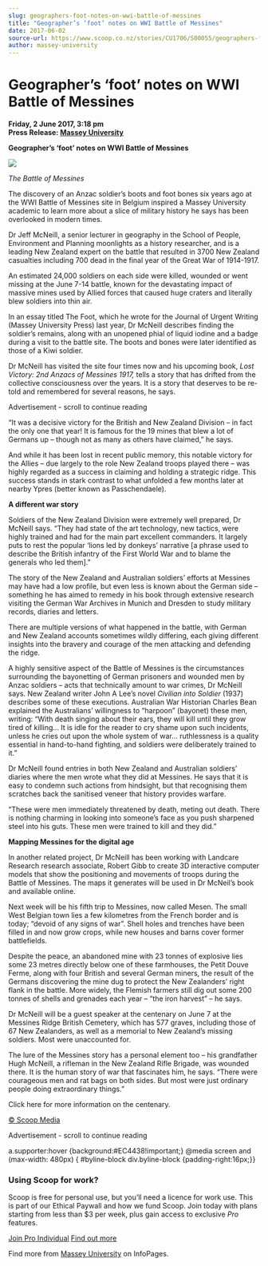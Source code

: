 ```yaml
---
slug: geographers-foot-notes-on-wwi-battle-of-messines
title: "Geographer’s ‘foot’ notes on WWI Battle of Messines"
date: 2017-06-02
source-url: https://www.scoop.co.nz/stories/CU1706/S00055/geographers-foot-notes-on-wwi-battle-of-messines.htm
author: massey-university
---
```

Geographer’s ‘foot’ notes on WWI Battle of Messines
===================================================

**Friday, 2 June 2017, 3:18 pm**  
**Press Release: [Massey University](https://info.scoop.co.nz/Massey_University)**

**Geographer’s ‘foot’ notes on WWI Battle of Messines**

![](http://img.scoop.co.nz/stories/images/1706/f7dbdc321a5f6c156b52.jpeg)

  
_The Battle of Messines_

The discovery of an Anzac soldier’s boots and foot bones six years ago at the WWI Battle of Messines site in Belgium inspired a Massey University academic to learn more about a slice of military history he says has been overlooked in modern times.

Dr Jeff McNeill, a senior lecturer in geography in the School of People, Environment and Planning moonlights as a history researcher, and is a leading New Zealand expert on the battle that resulted in 3700 New Zealand casualties including 700 dead in the final year of the Great War of 1914-1917.

An estimated 24,000 soldiers on each side were killed, wounded or went missing at the June 7-14 battle, known for the devastating impact of massive mines used by Allied forces that caused huge craters and literally blew soldiers into thin air.

In an essay titled The Foot, which he wrote for the Journal of Urgent Writing (Massey University Press) last year, Dr McNeill describes finding the soldier’s remains, along with an unopened phial of liquid iodine and a badge during a visit to the battle site. The boots and bones were later identified as those of a Kiwi soldier.

Dr McNeill has visited the site four times now and his upcoming book, _Lost Victory: 2nd Anzacs of Messines 1917,_ tells a story that has drifted from the collective consciousness over the years. It is a story that deserves to be re-told and remembered for several reasons, he says.

Advertisement - scroll to continue reading





“It was a decisive victory for the British and New Zealand Division – in fact the only one that year! It is famous for the 19 mines that blew a lot of Germans up – though not as many as others have claimed,” he says.

And while it has been lost in recent public memory, this notable victory for the Allies – due largely to the role New Zealand troops played there – was highly regarded as a success in claiming and holding a strategic ridge. This success stands in stark contrast to what unfolded a few months later at nearby Ypres (better known as Passchendaele).

**A different war story**

Soldiers of the New Zealand Division were extremely well prepared, Dr McNeill says. “They had state of the art technology, new tactics, were highly trained and had for the main part excellent commanders. It largely puts to rest the popular ‘lions led by donkeys’ narrative \[a phrase used to describe the British infantry of the First World War and to blame the generals who led them\].”

The story of the New Zealand and Australian soldiers’ efforts at Messines may have had a low profile, but even less is known about the German side – something he has aimed to remedy in his book through extensive research visiting the German War Archives in Munich and Dresden to study military records, diaries and letters.

There are multiple versions of what happened in the battle, with German and New Zealand accounts sometimes wildly differing, each giving different insights into the bravery and courage of the men attacking and defending the ridge.

A highly sensitive aspect of the Battle of Messines is the circumstances surrounding the bayonetting of German prisoners and wounded men by Anzac soldiers – acts that technically amount to war crimes, Dr McNeill says. New Zealand writer John A Lee’s novel _Civilian into Soldier_ (1937) describes some of these executions. Australian War Historian Charles Bean explained the Australians’ willingness to “harpoon” (bayonet) these men, writing: “With death singing about their ears, they will kill until they grow tired of killing… It is idle for the reader to cry shame upon such incidents, unless he cries out upon the whole system of war… ruthlessness is a quality essential in hand-to-hand fighting, and soldiers were deliberately trained to it.”

Dr McNeill found entries in both New Zealand and Australian soldiers’ diaries where the men wrote what they did at Messines. He says that it is easy to condemn such actions from hindsight, but that recognising them scratches back the sanitised veneer that history provides warfare.

“These were men immediately threatened by death, meting out death. There is nothing charming in looking into someone’s face as you push sharpened steel into his guts. These men were trained to kill and they did.”

**Mapping Messines for the digital age**

In another related project, Dr McNeill has been working with Landcare Research research associate, Robert Gibb to create 3D interactive computer models that show the positioning and movements of troops during the Battle of Messines. The maps it generates will be used in Dr McNeil’s book and available online.

Next week will be his fifth trip to Messines, now called Mesen. The small West Belgian town lies a few kilometres from the French border and is today; “devoid of any signs of war”. Shell holes and trenches have been filled in and now grow crops, while new houses and barns cover former battlefields.

Despite the peace, an abandoned mine with 23 tonnes of explosive lies some 23 metres directly below one of these farmhouses, the Petit Douve Ferme, along with four British and several German miners, the result of the Germans discovering the mine dug to protect the New Zealanders’ right flank in the battle. More widely, the Flemish farmers still dig out some 200 tonnes of shells and grenades each year – “the iron harvest” – he says.

Dr McNeill will be a guest speaker at the centenary on June 7 at the Messines Ridge British Cemetery, which has 577 graves, including those of 67 New Zealanders, as well as a memorial to New Zealand’s missing soldiers. Most were unaccounted for.

The lure of the Messines story has a personal element too – his grandfather Hugh McNeill, a rifleman in the New Zealand Rifle Brigade, was wounded there. It is the human story of war that fascinates him, he says. “There were courageous men and rat bags on both sides. But most were just ordinary people doing extraordinary things.”

Click here for more information on the centenary.

[© Scoop Media](http://www.scoop.co.nz/about/terms.html)  

Advertisement - scroll to continue reading



a.supporter:hover {background:#EC4438!important;} @media screen and (max-width: 480px) { #byline-block div.byline-block {padding-right:16px;}}

### Using Scoop for work?

Scoop is free for personal use, but you’ll need a licence for work use. This is part of our Ethical Paywall and how we fund Scoop. Join today with plans starting from less than $3 per week, plus gain access to exclusive _Pro_ features.  
  
[Join Pro Individual](https://pro.scoop.co.nz/Individual/?from=ProIn24) [Find out more](https://pro.scoop.co.nz/using-scoop-for-work/?from=ProIn24)

Find more from [Massey University](https://info.scoop.co.nz/Massey_University) on InfoPages.